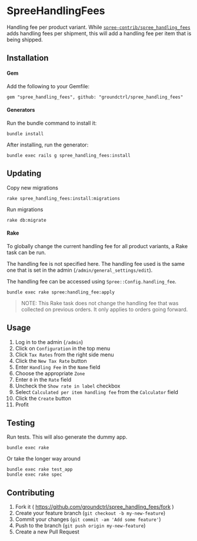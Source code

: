 # SpreeHandlingFees

Handling fee per product variant. While [`spree-contrib/spree_handling_fees`](https://github.com/spree-contrib/spree_handling_fees) adds handling fees per shipment, this will add a handling fee per item that is being shipped.

## Installation

#### Gem

Add the following to your Gemfile:

```
gem "spree_handling_fees", github: "groundctrl/spree_handling_fees"
```

#### Generators

Run the bundle command to install it:

```
bundle install
```

After installing, run the generator:

```
bundle exec rails g spree_handling_fees:install
```

## Updating

Copy new migrations

```
rake spree_handling_fees:install:migrations
```

Run migrations

```
rake db:migrate
```

#### Rake

To globally change the current handling fee for all product variants, a Rake task can be run.

The handling fee is not specified here. The handling fee used is the same one that is set in the admin (`/admin/general_settings/edit`).

The handling fee can be accessed using `Spree::Config.handling_fee`.

```
bundle exec rake spree:handling_fee:apply
```

> NOTE: This Rake task does not change the handling fee that was collected on previous orders. It only applies to orders going forward.

## Usage

1. Log in to the admin (`/admin`)
2. Click on `Configuration` in the top menu
3. Click `Tax Rates` from the right side menu
4. Click the `New Tax Rate` button
5. Enter `Handling Fee` in the `Name` field
6. Choose the appropriate `Zone`
7. Enter `0` in the `Rate` field
8. Uncheck the `Show rate in label` checkbox
9. Select `Calculated per item handling fee` from the `Calculator` field
10. Click the `Create` button
11. Profit

## Testing

Run tests. This will also generate the dummy app.

```
bundle exec rake
```

Or take the longer way around

```
bundle exec rake test_app
bundle exec rake spec
```

## Contributing

1. Fork it ( https://github.com/groundctrl/spree_handling_fees/fork )
2. Create your feature branch (`git checkout -b my-new-feature`)
3. Commit your changes (`git commit -am 'Add some feature'`)
4. Push to the branch (`git push origin my-new-feature`)
5. Create a new Pull Request
